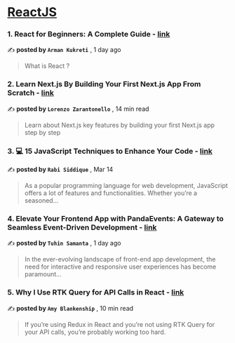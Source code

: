 
<h1><a href=https://medium.com/tag/reactjs/recommended target="_blank" rel="noopener noreferrer">ReactJS</a></h1>
<h3>1. React for Beginners: A Complete Guide - <a href=https://medium.com/@armankukreti/react-for-beginners-a-complete-guide-3cda6a8ff1f?source=tag_recommended_feed---------0-84----------reactjs----------a61d8654_bc29_4441_b01c_d502e8bfc57d------- target="_blank" rel="noopener noreferrer">link</a></h3>

✍️ **posted by `Arman Kukreti`** <date> , 1 day ago</date>

<blockquote>What is React ?</blockquote>

<h3>2. Learn Next.js By Building Your First Next.js App From Scratch - <a href=https://medium.com/gitconnected/learn-next-js-by-building-your-first-next-js-app-from-scratch-8ec7cc93a9cb?source=tag_recommended_feed---------1-107----------reactjs----------a61d8654_bc29_4441_b01c_d502e8bfc57d------- target="_blank" rel="noopener noreferrer">link</a></h3>

✍️ **posted by `Lorenzo Zarantonello`** <date> , 14 min read</date>

<blockquote>Learn about Next.js key features by building your first Next.js app step by step</blockquote>

<h3>3. 💻 15 JavaScript Techniques to Enhance Your Code - <a href=https://medium.com/gitconnected/15-javascript-techniques-to-enhance-your-code-67a40ed3f08f?source=tag_recommended_feed---------2-85----------reactjs----------a61d8654_bc29_4441_b01c_d502e8bfc57d------- target="_blank" rel="noopener noreferrer">link</a></h3>

✍️ **posted by `Rabi Siddique`** <date> , Mar 14</date>

<blockquote>As a popular programming language for web development, JavaScript offers a lot of features and functionalities. Whether you’re a seasoned…</blockquote>

<h3>4. Elevate Your Frontend App with PandaEvents: A Gateway to Seamless Event-Driven Development - <a href=https://medium.com/@tuhin-samanta/elevate-your-frontend-app-with-pandaevents-a-gateway-to-seamless-event-driven-development-28059014d89?source=tag_recommended_feed---------3-84----------reactjs----------a61d8654_bc29_4441_b01c_d502e8bfc57d------- target="_blank" rel="noopener noreferrer">link</a></h3>

✍️ **posted by `Tuhin Samanta`** <date> , 1 day ago</date>

<blockquote>In the ever-evolving landscape of front-end app development, the need for interactive and responsive user experiences has become paramount…</blockquote>

<h3>5. Why I Use RTK Query for API Calls in React - <a href=https://medium.com/codex/why-i-use-rtk-query-for-api-calls-in-react-fee9e2a4538?source=tag_recommended_feed---------4-107----------reactjs----------a61d8654_bc29_4441_b01c_d502e8bfc57d------- target="_blank" rel="noopener noreferrer">link</a></h3>

✍️ **posted by `Amy Blankenship`** <date> , 10 min read</date>

<blockquote>If you’re using Redux in React and you’re not using RTK Query for your API calls, you’re probably working too hard.</blockquote>

